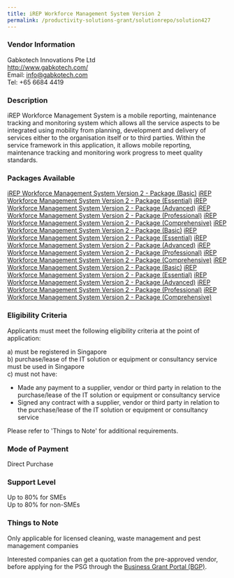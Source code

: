 ```yaml
---
title: iREP Workforce Management System Version 2
permalink: /productivity-solutions-grant/solutionrepo/solution427
---
```


### Vendor Information
Gabkotech Innovations Pte Ltd<br>http://www.gabkotech.com/<br>Email: info@gabkotech.com<br>Tel: +65 6684 4419

### Description

iREP Workforce Management System is a mobile reporting, maintenance tracking and monitoring system which allows all the service aspects to be integrated using mobility from planning, development and delivery of services either to the organisation itself or to third parties.  Within the service framework in this application, it allows mobile reporting, maintenance tracking and monitoring work progress to meet quality standards.

### Packages Available

<a href='https://www.gobusiness.gov.sg/images/psg/Gakotech_ES_Annex_3_Part_1.pdf' target='_blank'>iREP Workforce Management System Version 2 - Package (Basic)</a>
<a href='https://www.gobusiness.gov.sg/images/psg/Gakotech_ES_Annex_3_Part_2.pdf' target='_blank'>iREP Workforce Management System Version 2 - Package (Essential)</a>
<a href='https://www.gobusiness.gov.sg/images/psg/Gakotech_ES_Annex_3_Part_3.pdf' target='_blank'>iREP Workforce Management System Version 2 - Package (Advanced)</a>
<a href='https://www.gobusiness.gov.sg/images/psg/Gakotech_ES_Annex_3_Part_4.pdf' target='_blank'>iREP Workforce Management System Version 2 - Package (Professional)</a>
<a href='https://www.gobusiness.gov.sg/images/psg/Gakotech_ES_Annex_3_Part_5.pdf' target='_blank'>iREP Workforce Management System Version 2 - Package (Comprehensive)</a>
<a href='https://www.gobusiness.gov.sg/images/psg/Gakotech_ES_Annex_3_Part_1.pdf' target='_blank'>iREP Workforce Management System Version 2 - Package (Basic)</a>
<a href='https://www.gobusiness.gov.sg/images/psg/Gakotech_ES_Annex_3_Part_2.pdf' target='_blank'>iREP Workforce Management System Version 2 - Package (Essential)</a>
<a href='https://www.gobusiness.gov.sg/images/psg/Gakotech_ES_Annex_3_Part_3.pdf' target='_blank'>iREP Workforce Management System Version 2 - Package (Advanced)</a>
<a href='https://www.gobusiness.gov.sg/images/psg/Gakotech_ES_Annex_3_Part_4.pdf' target='_blank'>iREP Workforce Management System Version 2 - Package (Professional)</a>
<a href='https://www.gobusiness.gov.sg/images/psg/Gakotech_ES_Annex_3_Part_5.pdf' target='_blank'>iREP Workforce Management System Version 2 - Package (Comprehensive)</a>
<a href='https://www.gobusiness.gov.sg/images/psg/Gakotech_ES_Annex_3_Part_1.pdf' target='_blank'>iREP Workforce Management System Version 2 - Package (Basic)</a>
<a href='https://www.gobusiness.gov.sg/images/psg/Gakotech_ES_Annex_3_Part_2.pdf' target='_blank'>iREP Workforce Management System Version 2 - Package (Essential)</a>
<a href='https://www.gobusiness.gov.sg/images/psg/Gakotech_ES_Annex_3_Part_3.pdf' target='_blank'>iREP Workforce Management System Version 2 - Package (Advanced)</a>
<a href='https://www.gobusiness.gov.sg/images/psg/Gakotech_ES_Annex_3_Part_4.pdf' target='_blank'>iREP Workforce Management System Version 2 - Package (Professional)</a>
<a href='https://www.gobusiness.gov.sg/images/psg/Gakotech_ES_Annex_3_Part_5.pdf' target='_blank'>iREP Workforce Management System Version 2 - Package (Comprehensive)</a>

### Eligibility Criteria

Applicants must meet the following eligibility criteria at the point of application:

a) must be registered in Singapore <br>
b) purchase/lease of the IT solution or equipment or consultancy service must be used in Singapore <br>
c) must not have:
- Made any payment to a supplier, vendor or third party in relation to the purchase/lease of the IT solution or equipment or consultancy service
- Signed any contract with a supplier, vendor or third party in relation to the purchase/lease of the IT solution or equipment or consultancy service

Please refer to 'Things to Note' for additional requirements.

### Mode of Payment
Direct Purchase

### Support Level
Up to 80% for SMEs <br>
Up to 80% for non-SMEs

### Things to Note
Only applicable for licensed cleaning, waste management and pest management companies

Interested companies can get a quotation from the pre-approved vendor, before applying for the PSG through the <a target='_blank' href='https://www.businessgrants.gov.sg/'>Business Grant Portal (BGP)</a>.
